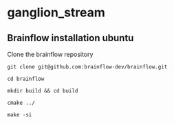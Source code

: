# ganglion_stream

## Brainflow installation ubuntu
Clone the brainflow repository
```
git clone git@github.com:brainflow-dev/brainflow.git
```
```
cd brainflow
```
```
mkdir build && cd build
```
```
cmake ../
```
```
make -si
```

